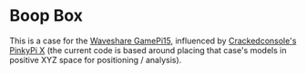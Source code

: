 # Boop Box

This is a case for the [Waveshare GamePi15](https://www.waveshare.com/gamepi15.htm), influenced by [Crackedconsole's PinkyPi X](https://www.thingiverse.com/thing:3855643) (the current code is based around placing that case's models in positive XYZ space for positioning / analysis).

